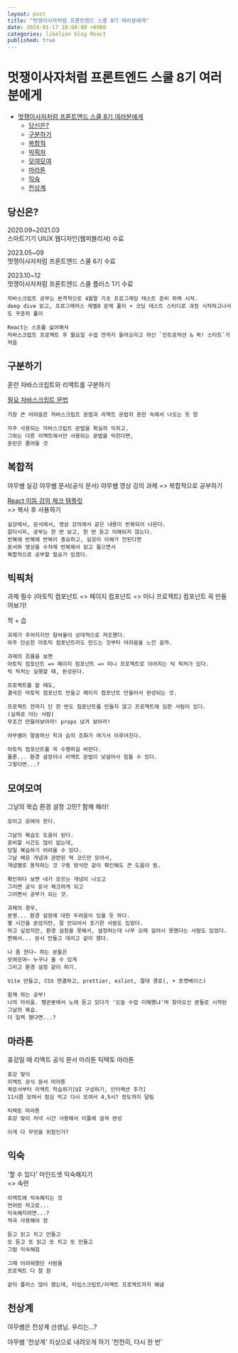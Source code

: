 ```yaml
---
layout: post
title: "멋쟁이사자처럼 프론트엔드 스쿨 8기 여러분에게"
date: 2024-01-17 18:00:00 +0900
categories: likelion blog React
published: true
---
```


# 멋쟁이사자처럼 프론트엔드 스쿨 8기 여러분에게

- [멋쟁이사자처럼 프론트엔드 스쿨 8기 여러분에게](#멋쟁이사자처럼-프론트엔드-스쿨-8기-여러분에게)
  - [당신은?](#당신은)
  - [구분하기](#구분하기)
  - [복합적](#복합적)
  - [빅픽처](#빅픽처)
  - [모여모여](#모여모여)
  - [마라톤](#마라톤)
  - [익숙](#익숙)
  - [천상계](#천상계)

## 당신은?

2020.09~2021.03  
스마트기기 UIUX 웹디자인(웹퍼블리셔) 수료

2023.05~09  
멋쟁이사자처럼 프론트엔드 스쿨 6기 수료

2023.10~12  
멋쟁이사자처럼 프론트엔드 스쿨 플러스 1기 수료

```
자바스크립트 공부는 본격적으로 4월말 기초 프로그래밍 테스트 준비 하며 시작.
deep dive 읽고, 프로그래머스 레벨0 문제 풀이 + 코딩 테스트 스터디로 과정 시작하고나서도 꾸준히 풀이

React는 스포를 싫어해서
자바스크립트 프로젝트 후 월요일 수업 전까지 들어오라고 하신 `인트로덕션 & 퀵! 스타트`가 처음
```

## 구분하기

혼란
자바스크립트와 리액트를 구분하기

[필요 자바스크립트 문법]

```
가장 큰 어려움은 자바스크립트 문법과 리액트 문법의 혼란 속에서 나오는 듯 함

자주 사용되는 자바스크립트 문법을 확실히 익히고,
그와는 다른 리액트에서만 사용되는 문법을 익힌다면,
혼란은 줄어들 것
```

## 복합적

야무쌤 실강
야무쌤 문서(공식 문서)
야무쌤 영상 강의
과제
=> 복합적으로 공부하기

[React 이듬 강의 체크 템플릿]  
=> 복사 후 사용하기

```
실강에서, 문서에서, 영상 강의에서 같은 내용이 반복되어 나온다.
알다시피, 공부는 한 번 보고, 한 번 듣고 이해되지 않는다.
반복에 반복에 반복이 중요하고, 실강이 이해가 안된다면
문서와 영상을 수차례 반복해서 읽고 들으면서
복합적으로 공부할 필요가 있겠다.
```

## 빅픽처

과제 필수
(아토믹 컴포넌트 => 페이지 컴포넌트 => 미니 프로젝트)
컴포넌트 꼭 만들어보기!

학 + 습

```
과제가 주어지지만 참여율이 상대적으로 저조했다.
아주 단순한 아토믹 컴포넌트라도 만드는 것부터 어려움을 느낀 걸까.

과제의 흐름을 보면
아토믹 컴포넌트 => 페이지 컴포넌트 => 미니 프로젝트로 이어지는 빅 픽처가 있다.
빅 픽처는 실행할 때, 완성된다.

프로젝트를 할 때도,
결국은 아토믹 컴포넌트 만들고 페이지 컴포넌트 만들어서 완성되는 것.

프로젝트 전까지 단 한 번도 컴포넌트를 만들지 않고 프로젝트에 임한 사람이 있다.
(실제로 아는 사람)
무조건 만들어보아라! props 넘겨 보아라!

야무쌤이 말씀하신 학과 습의 조화가 여기서 이루어진다.

아토믹 컴포넌트를 꼭 수행하길 바란다.
물론... 환경 설정이나 리액트 문법이 낯설어서 힘들 수 있다.
그렇다면...?
```

## 모여모여

그날의 복습
환경 설정 고민?
함께 해라!

```
모이고 모여야 한다.

그날의 복습도 도움이 된다.
준비할 시간도 많이 없는데,
당일 복습하기 어려울 수 있다.
그날 배운 개념과 관련된 딱 코드만 모아서,
개념별로 동작하는 것 구동 방식만 같이 확인해도 큰 도움이 됨.

확인하다 보면 내가 모르는 개념이 나오고
그러면 공식 문서 체크하게 되고
그러면서 공부가 되는 것.

과제의 경우,
분명... 환경 설정에 대한 두려움이 있을 듯 하다.
몇 시간을 쏟았지만, 잘 안되어서 포기한 사람도 있었다.
하고 싶었지만, 환경 설정을 못해서, 설정하는데 너무 오래 걸려서 못했다는 사람도 있었다.
짠해서... 문서 만들고 데리고 같이 했다.

나 좀 한다~ 하는 분들은
모여모여~ 누구나 올 수 있게
그리고 환경 설정 같이 하기.

Vite 만들고, CSS 연결하고, prettier, eslint, 절대 경로(, + 포켓베이스)

함께 하는 공부!
나의 아쉬움. 펭귄봇에서 노래 듣고 있다가 '오늘 수업 이해했냐'며 찾아오신 분들로 시작된 그날의 복습.
더 일찍 했다면...?
```

## 마라톤

휴강일 때
리액트 공식 문서 마라톤
틱택토 마라톤

```
휴강 맞이
리액트 공식 문서 마라톤
퀵문서부터 리액트 학습하기[UI 구성하기, 인터랙션 추가]
11시쯤 모여서 점심 먹고 다시 모여서 4,5시? 정도까지 달림

틱택토 마라톤
휴강 맞이 저녁 시간 사용해서 이틀에 걸쳐 완성

이게 다 무엇을 위함인가?
```

## 익숙

'할 수 있다'
마인드셋
익숙해지기  
=> 숙련

```
리액트에 익숙해지는 것
언어란 자고로...
익숙해지려면...?
적극 사용해야 함

듣고 읽고 치고 만들고
또 듣고 또 읽고 또 치고 또 만들고
그럼 익숙해짐

그때 어려워했던 사람들
프로젝트 다 잘 함

같이 플러스 많이 했는데, 타입스크립트/리액트 프로젝트까지 해냄
```

## 천상계

야무쌤은 천상계 선생님. 우리는...?

야무쌤 '천상계'
지상으로 내려오게 하기
'천천히, 다시 한 번'

[필요 자바스크립트 문법]: https://github.com/rustandbone/dev_blog/blob/main/_posts/2023-08-25-react.md
[React 이듬 강의 체크 템플릿]: https://docs.google.com/spreadsheets/d/1X5sgW6f-KsVSjQYytQM0xmIaQVk1HhgzBiu3uBbOV8o/edit?usp=sharing
